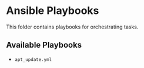 # Ansible Playbooks

This folder contains playbooks for orchestrating tasks.

## Available Playbooks
- `apt_update.yml`
